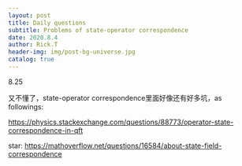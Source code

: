 ```yaml
---
layout: post
title: Daily questions
subtitle: Problems of state-operator correspondence
date: 2020.8.4
author: Rick.T
header-img: img/post-bg-universe.jpg
catalog: true
---
```


8.25

又不懂了，state-operator correspondence里面好像还有好多坑，as followings:

https://physics.stackexchange.com/questions/88773/operator-state-correspondence-in-qft

star: https://mathoverflow.net/questions/16584/about-state-field-correspondence
